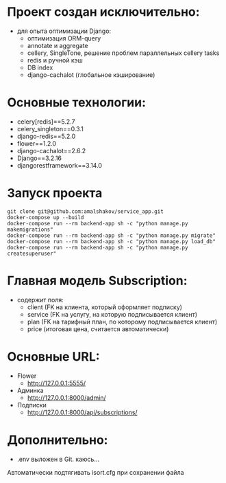 # Проект создан исключительно:
- для опыта оптимизации Django:
    - оптимизация ORM-query
    - annotate и aggregate
    - cellery, SingleTone, решение проблем параллельных cellery tasks
    - redis и ручной кэш
    - DB index
    - django-cachalot (глобальное кэширование)

# Основные технологии:
- celery[redis]==5.2.7
- celery_singleton==0.3.1
- django-redis==5.2.0
- flower==1.2.0
- django-cachalot==2.6.2
- Django==3.2.16
- djangorestframework==3.14.0

# Запуск проекта
```
git clone git@github.com:amalshakov/service_app.git
docker-compose up --build
docker-compose run --rm backend-app sh -c "python manage.py makemigrations"
docker-compose run --rm backend-app sh -c "python manage.py migrate"
docker-compose run --rm backend-app sh -c "python manage.py load_db"
docker-compose run --rm backend-app sh -c "python manage.py createsuperuser"
```

# Главная модель Subscription:
 - содержит поля:
    - client (FK на клиента, который оформляет подписку)
    - service (FK на услугу, на которую подписывается клиент)
    - plan (FK на тарифный план, по которому подписывается клиент)
    - price (итоговая цена, считается автоматически)

# Основные URL:
- Flower
    - http://127.0.0.1:5555/
- Админка
    - http://127.0.0.1:8000/admin/
- Подписки
    - http://127.0.0.1:8000/api/subscriptions/

# Дополнительно:
- .env выложен в Git. каюсь...

Автоматически подтягивать isort.cfg при сохранении файла